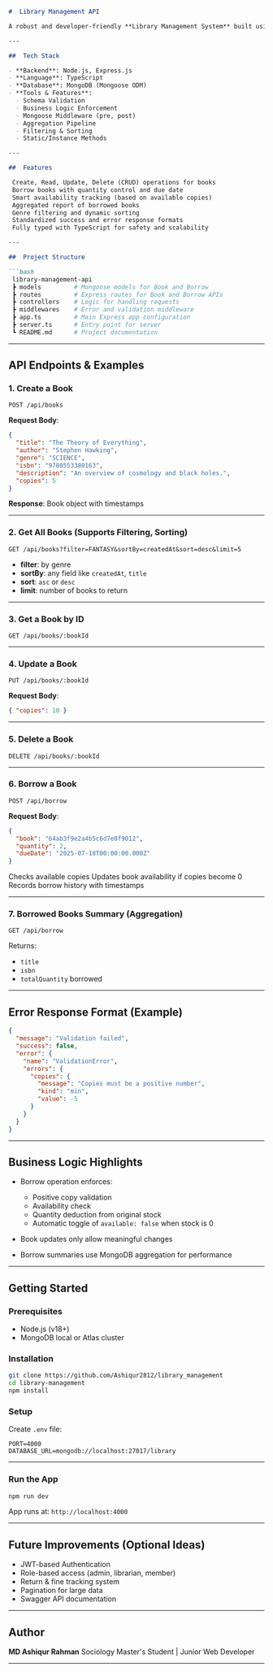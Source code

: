 ````markdown
#  Library Management API

A robust and developer-friendly **Library Management System** built using **Express.js**, **TypeScript**, and **MongoDB** (via **Mongoose**). This API allows users to manage books and borrowing records with proper validation, business logic enforcement, and efficient querying.

---

##  Tech Stack

- **Backend**: Node.js, Express.js
- **Language**: TypeScript
- **Database**: MongoDB (Mongoose ODM)
- **Tools & Features**:
  - Schema Validation
  - Business Logic Enforcement
  - Mongoose Middleware (pre, post)
  - Aggregation Pipeline
  - Filtering & Sorting
  - Static/Instance Methods

---

##  Features

 Create, Read, Update, Delete (CRUD) operations for books  
 Borrow books with quantity control and due date  
 Smart availability tracking (based on available copies)  
 Aggregated report of borrowed books  
 Genre filtering and dynamic sorting  
 Standardized success and error response formats  
 Fully typed with TypeScript for safety and scalability  

---

##  Project Structure

```bash
 library-management-api
 ┣ models         # Mongoose models for Book and Borrow
 ┣ routes         # Express routes for Book and Borrow APIs
 ┣ controllers    # Logic for handling requests
 ┣ middlewares    # Error and validation middleware
 ┣ app.ts         # Main Express app configuration
 ┣ server.ts      # Entry point for server
 ┗ README.md      # Project documentation
````

---

##  API Endpoints & Examples

### 1.  Create a Book

```http
POST /api/books
```

**Request Body**:

```json
{
  "title": "The Theory of Everything",
  "author": "Stephen Hawking",
  "genre": "SCIENCE",
  "isbn": "9780553380163",
  "description": "An overview of cosmology and black holes.",
  "copies": 5
}
```

**Response**: Book object with timestamps

---

### 2.  Get All Books (Supports Filtering, Sorting)

```http
GET /api/books?filter=FANTASY&sortBy=createdAt&sort=desc&limit=5
```

* **filter**: by genre
* **sortBy**: any field like `createdAt`, `title`
* **sort**: `asc` or `desc`
* **limit**: number of books to return

---

### 3.  Get a Book by ID

```http
GET /api/books/:bookId
```

---

### 4. Update a Book

```http
PUT /api/books/:bookId
```

**Request Body**:

```json
{ "copies": 10 }
```

---

### 5. Delete a Book

```http
DELETE /api/books/:bookId
```

---

### 6. Borrow a Book

```http
POST /api/borrow
```

**Request Body**:

```json
{
  "book": "64ab3f9e2a4b5c6d7e8f9012",
  "quantity": 2,
  "dueDate": "2025-07-18T00:00:00.000Z"
}
```

 Checks available copies
 Updates book availability if copies become 0
 Records borrow history with timestamps

---

### 7. Borrowed Books Summary (Aggregation)

```http
GET /api/borrow
```

Returns:

* `title`
* `isbn`
* `totalQuantity` borrowed

---

## Error Response Format (Example)

```json
{
  "message": "Validation failed",
  "success": false,
  "error": {
    "name": "ValidationError",
    "errors": {
      "copies": {
        "message": "Copies must be a positive number",
        "kind": "min",
        "value": -5
      }
    }
  }
}
```

---

## Business Logic Highlights

* Borrow operation enforces:

  * Positive copy validation
  * Availability check
  * Quantity deduction from original stock
  * Automatic toggle of `available: false` when stock is 0
* Book updates only allow meaningful changes
* Borrow summaries use MongoDB aggregation for performance

---

## Getting Started

### Prerequisites

* Node.js (v18+)
* MongoDB local or Atlas cluster

### Installation

```bash
git clone https://github.com/Ashiqur2812/library_management
cd library-management
npm install
```

###  Setup

Create `.env` file:

```env
PORT=4000
DATABASE_URL=mongodb://localhost:27017/library
```

---

###  Run the App

```bash
npm run dev
```

App runs at: `http://localhost:4000`

---

##  Future Improvements (Optional Ideas)

* JWT-based Authentication
* Role-based access (admin, librarian, member)
* Return & fine tracking system
* Pagination for large data
* Swagger API documentation

---

## Author

**MD Ashiqur Rahman**
Sociology Master's Student | Junior Web Developer

---

